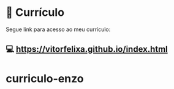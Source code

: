 # 🚀 **Currículo**

Segue link para acesso ao meu currículo:
## 💻 **https://vitorfelixa.github.io/index.html**
# curriculo-enzo
